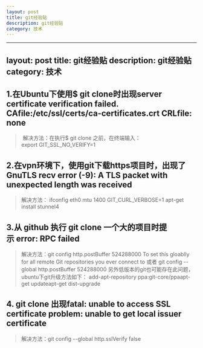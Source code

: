 ```yaml
---
layout: post
title: git经验贴
description: git经验贴
category: 技术
---
```


---
layout: post
title: git经验贴
description: git经验贴
category: 技术
---

## 1.在Ubuntu下使用$ git clone时出现server certificate verification failed. CAfile:/etc/ssl/certs/ca-certificates.crt CRLfile: none

> 解决方法：在执行$ git clone 之前，在终端输入：
export GIT_SSL_NO_VERIFY=1
  
## 2.在vpn环境下，使用git下载https项目时，出现了GnuTLS recv error (-9): A TLS packet with unexpected length was received

>解决方法：
ifconfig eth0 mtu 1400
GIT_CURL_VERBOSE=1
apt-get install stunnel4

## 3.从 github 执行 git clone 一个大的项目时提示 error: RPC failed

>解决方法：git config http.postBuffer 524288000
To set this gloablly for all remote Git repositories you ever connect to
或者
git config --global http.postBuffer 524288000
另外低版本的git也可能存在此问题，
ubuntu下git升级方法如下：
add-apt-repository ppa:git-core/ppaapt-get updateapt-get dist-upgrade

## 4. git clone 出现fatal: unable to access SSL certificate problem: unable to get local issuer certificate

>解决方法：git config --global http.sslVerify false
